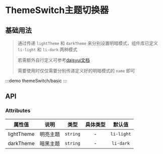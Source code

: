 # ThemeSwitch主题切换器

## 基础用法
> 通过传递 `lightTheme` 和 `darkTheme` 来分别设置明暗模式，组件库已定义 `li-light` 和 `li-dark` 两种模式
>>
> 若需额外自行定义可参考[daisyui文档](https://daisyui.com/docs/themes/)
>>
> 需要使用时仅仅需要分别传递定义好的明暗模式的 `name` 即可

:::demo themeSwitch/basic
:::

## API

### Attributes
|   属性值   |   说明   |   类型   | 具体类型 |   默认值   |
| :--------: | :------: | :------: | :------: | :--------: |
| lightTheme | 明亮主题 | `string` |    -     | `li-light` |
| darkTheme  | 暗黑主题 | `string` |    -     | `li-dark`  |